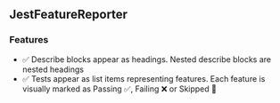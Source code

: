 ## JestFeatureReporter
  ### Features
- :white_check_mark: Describe blocks appear as headings. Nested describe blocks are nested headings
- :white_check_mark: Tests appear as list items representing features. Each feature is visually marked as Passing :white_check_mark:, Failing :x: or Skipped :construction:

